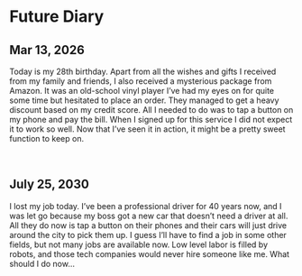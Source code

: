 # Future Diary

## Mar 13, 2026

Today is my 28th birthday. Apart from all the wishes and gifts I received from my family and friends, I also received a mysterious package from Amazon. It was an old-school vinyl player I’ve had my eyes on for quite some time but hesitated to place an order. They managed to get a heavy discount based on my credit score. All I needed to do was to tap a button on my phone and pay the bill. When I signed up for this service I did not expect it to work so well. Now that I’ve seen it in action, it might be a pretty sweet function to keep on. 

<br>

## July 25, 2030

I lost my job today. I’ve been a professional driver for 40 years now, and I was let go because my boss got a new car that doesn’t need a driver at all. All they do now is tap a button on their phones and their cars will just drive around the city to pick them up. I guess I’ll have to find a job in some other fields, but not many jobs are available now. Low level labor is filled by robots, and those tech companies would never hire someone like me. What should I do now… 